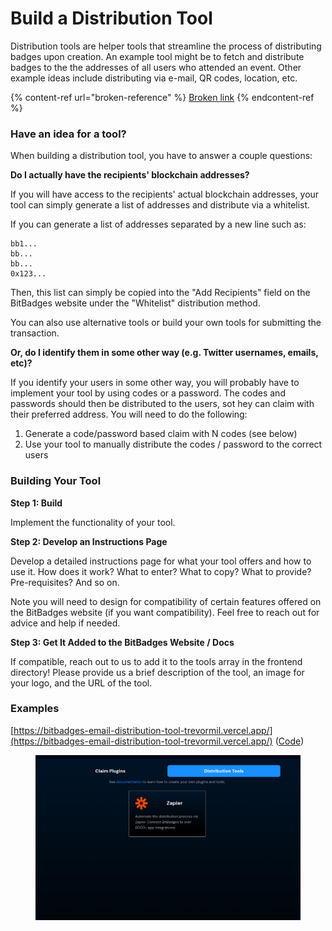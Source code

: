 # Build a Distribution Tool

Distribution tools are helper tools that streamline the process of distributing badges upon creation. An example tool might be to fetch and distribute badges to the the addresses of all users who attended an event. Other example ideas include distributing via e-mail, QR codes, location, etc.

{% content-ref url="broken-reference" %}
[Broken link](broken-reference)
{% endcontent-ref %}

### **Have an idea for a tool?**

When building a distribution tool, you have to answer a couple questions:

**Do I actually have the recipients' blockchain addresses?**

If you will have access to the recipients' actual blockchain addresses, your tool can simply generate a list of addresses and distribute via a whitelist.

If you can generate a list of addresses separated by a new line such as:

```
bb1...
bb...
bb...
0x123...
```

Then, this list can simply be copied into the "Add Recipients" field on the BitBadges website under the "Whitelist" distribution method.

You can also use alternative tools or build your own tools for submitting the transaction.

**Or, do I identify them in some other way (e.g. Twitter usernames, emails, etc)?**

If you identify your users in some other way, you will probably have to implement your tool by using codes or a password. The codes and passwords should then be distributed to the users, sot hey can claim with their preferred address. You will need to do the following:

1. Generate a code/password based claim with N codes (see below)
2. Use your tool to manually distribute the codes / password to the correct users

### **Building Your Tool**

**Step 1: Build**

Implement the functionality of your tool.

**Step 2: Develop an Instructions Page**

Develop a detailed instructions page for what your tool offers and how to use it. How does it work? What to enter? What to copy? What to provide? Pre-requisites? And so on.

Note you will need to design for compatibility of certain features offered on the BitBadges website (if you want compatibility). Feel free to reach out for advice and help if needed.

**Step 3: Get It Added to the BitBadges Website / Docs**

If compatible, reach out to us to add it to the tools array in the frontend directory! Please provide us a brief description of the tool, an image for your logo, and the URL of the tool.

### Examples

[https://bitbadges-email-distribution-tool-trevormil.vercel.app/](https://bitbadges-email-distribution-tool-trevormil.vercel.app/) ([Code](https://github.com/BitBadges/bitbadges-email-distribution-tool))

<figure><img src="../../../.gitbook/assets/image (86).png" alt=""><figcaption></figcaption></figure>
